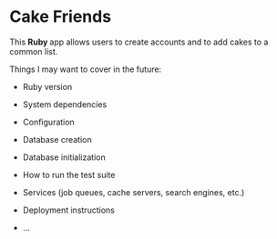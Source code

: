 # Cake Friends

This <b> Ruby </b> app allows users to create accounts and to add cakes to a common list.

Things I may want to cover in the future:

* Ruby version

* System dependencies

* Configuration

* Database creation

* Database initialization

* How to run the test suite

* Services (job queues, cache servers, search engines, etc.)

* Deployment instructions

* ...
